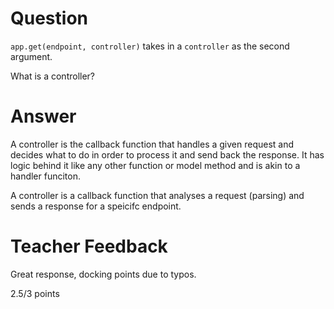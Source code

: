 # Question

`app.get(endpoint, controller)` takes in a `controller` as the second argument.

What is a controller?

# Answer

A controller is the callback function that handles a given request and decides what to do in order to process it and send back the response. It has logic behind it like any other function or model method and is akin to a handler funciton.

A controller is a callback function that analyses a request (parsing) and sends a response for a speicifc endpoint.

# Teacher Feedback

Great response, docking points due to typos. 

2.5/3 points